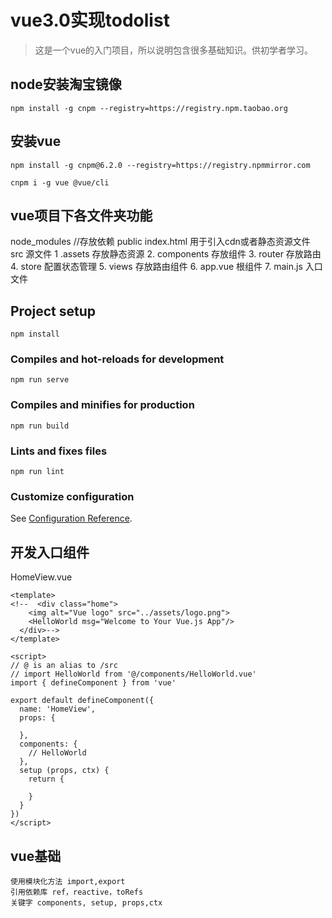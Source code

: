 # vue3.0实现todolist
> 这是一个vue的入门项目，所以说明包含很多基础知识。供初学者学习。
## node安装淘宝镜像
```node
npm install -g cnpm --registry=https://registry.npm.taobao.org
```

## 安装vue
```node
npm install -g cnpm@6.2.0 --registry=https://registry.npmmirror.com

cnpm i -g vue @vue/cli
```

## vue项目下各文件夹功能
node_modules  //存放依赖
public
	index.html 用于引入cdn或者静态资源文件
src 源文件
	1 .assets 存放静态资源
	2. components 存放组件
	3. router 存放路由
	4. store 配置状态管理
	5. views 存放路由组件
	6. app.vue 根组件
	7. main.js 入口文件 

## Project setup
```
npm install
```

### Compiles and hot-reloads for development
```
npm run serve
```

### Compiles and minifies for production
```
npm run build
```

### Lints and fixes files
```
npm run lint
```

### Customize configuration
See [Configuration Reference](https://cli.vuejs.org/config/).

## 开发入口组件
HomeView.vue
```vue
<template>
<!--  <div class="home">
    <img alt="Vue logo" src="../assets/logo.png">
    <HelloWorld msg="Welcome to Your Vue.js App"/>
  </div>-->
</template>

<script>
// @ is an alias to /src
// import HelloWorld from '@/components/HelloWorld.vue'
import { defineComponent } from 'vue'

export default defineComponent({
  name: 'HomeView',
  props: {

  },
  components: {
    // HelloWorld
  },
  setup (props, ctx) {
    return {

    }
  }
})
</script>
```

## vue基础
    使用模块化方法 import,export
    引用依赖库 ref，reactive，toRefs
    关键字 components, setup, props,ctx

